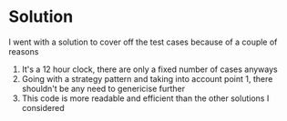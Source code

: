 # Solution

I went with a solution to cover off the test cases because of a couple of reasons
1. It's a 12 hour clock, there are only a fixed number of cases anyways
2. Going with a strategy pattern and taking into account point 1, there shouldn't be any need to genericise further
3. This code is more readable and efficient than the other solutions I considered
